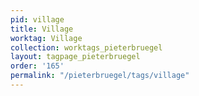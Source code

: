 ```yaml
---
pid: village
title: Village
worktag: Village
collection: worktags_pieterbruegel
layout: tagpage_pieterbruegel
order: '165'
permalink: "/pieterbruegel/tags/village"
---
```

